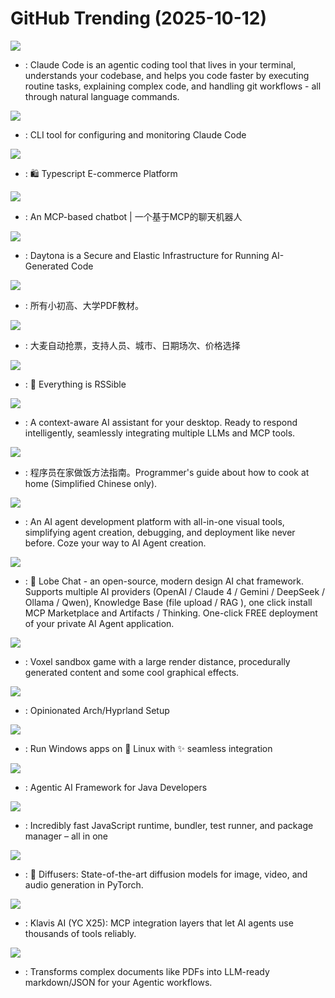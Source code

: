 # GitHub Trending (2025-10-12)

![](https://img.shields.io/badge/TypeScript-New%201-green?style=flat-square&logo=appveyor)
- [](https://github.comundefined): Claude Code is an agentic coding tool that lives in your terminal, understands your codebase, and helps you code faster by executing routine tasks, explaining complex code, and handling git workflows - all through natural language commands.

![](https://img.shields.io/badge/JavaScript-New%20304-green?style=flat-square&logo=appveyor)
- [](https://github.comundefined): CLI tool for configuring and monitoring Claude Code

![](https://img.shields.io/badge/TypeScript-New%20388-green?style=flat-square&logo=appveyor)
- [](https://github.comundefined): 🛍️ Typescript E-commerce Platform

![](https://img.shields.io/badge/C%2B%2B-New%2092-green?style=flat-square&logo=appveyor)
- [](https://github.comundefined): An MCP-based chatbot | 一个基于MCP的聊天机器人

![](https://img.shields.io/badge/TypeScript-New%20242-green?style=flat-square&logo=appveyor)
- [](https://github.comundefined): Daytona is a Secure and Elastic Infrastructure for Running AI-Generated Code

![](https://img.shields.io/badge/Roff-New%20407-green?style=flat-square&logo=appveyor)
- [](https://github.comundefined): 所有小初高、大学PDF教材。

![](https://img.shields.io/badge/Python-New%2035-green?style=flat-square&logo=appveyor)
- [](https://github.comundefined): 大麦自动抢票，支持人员、城市、日期场次、价格选择

![](https://img.shields.io/badge/TypeScript-New%2018-green?style=flat-square&logo=appveyor)
- [](https://github.comundefined): 🧡 Everything is RSSible

![](https://img.shields.io/badge/C%23-New%20136-green?style=flat-square&logo=appveyor)
- [](https://github.comundefined): A context-aware AI assistant for your desktop. Ready to respond intelligently, seamlessly integrating multiple LLMs and MCP tools.

![](https://img.shields.io/badge/Dockerfile-New%2056-green?style=flat-square&logo=appveyor)
- [](https://github.comundefined): 程序员在家做饭方法指南。Programmer's guide about how to cook at home (Simplified Chinese only).

![](https://img.shields.io/badge/TypeScript-New%2019-green?style=flat-square&logo=appveyor)
- [](https://github.comundefined): An AI agent development platform with all-in-one visual tools, simplifying agent creation, debugging, and deployment like never before. Coze your way to AI Agent creation.

![](https://img.shields.io/badge/TypeScript-New%2032-green?style=flat-square&logo=appveyor)
- [](https://github.comundefined): 🤯 Lobe Chat - an open-source, modern design AI chat framework. Supports multiple AI providers (OpenAI / Claude 4 / Gemini / DeepSeek / Ollama / Qwen), Knowledge Base (file upload / RAG ), one click install MCP Marketplace and Artifacts / Thinking. One-click FREE deployment of your private AI Agent application.

![](https://img.shields.io/badge/Zig-New%20276-green?style=flat-square&logo=appveyor)
- [](https://github.comundefined): Voxel sandbox game with a large render distance, procedurally generated content and some cool graphical effects.

![](https://img.shields.io/badge/Shell-New%20268-green?style=flat-square&logo=appveyor)
- [](https://github.comundefined): Opinionated Arch/Hyprland Setup

![](https://img.shields.io/badge/TypeScript-New%20623-green?style=flat-square&logo=appveyor)
- [](https://github.comundefined): Run Windows apps on 🐧 Linux with ✨ seamless integration

![](https://img.shields.io/badge/Java-New%2030-green?style=flat-square&logo=appveyor)
- [](https://github.comundefined): Agentic AI Framework for Java Developers

![](https://img.shields.io/badge/Zig-New%20107-green?style=flat-square&logo=appveyor)
- [](https://github.comundefined): Incredibly fast JavaScript runtime, bundler, test runner, and package manager – all in one

![](https://img.shields.io/badge/Python-New%2017-green?style=flat-square&logo=appveyor)
- [](https://github.comundefined): 🤗 Diffusers: State-of-the-art diffusion models for image, video, and audio generation in PyTorch.

![](https://img.shields.io/badge/Python-New%2047-green?style=flat-square&logo=appveyor)
- [](https://github.comundefined): Klavis AI (YC X25): MCP integration layers that let AI agents use thousands of tools reliably.

![](https://img.shields.io/badge/Python-New%20125-green?style=flat-square&logo=appveyor)
- [](https://github.comundefined): Transforms complex documents like PDFs into LLM-ready markdown/JSON for your Agentic workflows.

